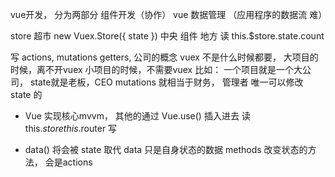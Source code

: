 vue开发， 分为两部分
组件开发（协作）  vue 数据管理 （应用程序的数据流 难）

store 超市
new Vuex.Store({
    state
})
中央    组件 地方
读  this.$store.state.count

写  actions,  mutations  getters,    公司的概念
vuex 不是什么时候都要，     大项目的时候，离不开vuex      小项目的时候，不需要vuex
比如： 一个项目就是一个大公司， state就是老板，CEO
mutations 就相当于财务， 管理者   唯一可以修改 state 的




- Vue 实现核心mvvm，  其他的通过 Vue.use()  插入进去
读
    this.$store
    this.$router
写

- data()  将会被 state 取代
  data 只是自身状态的数据
  methods  改变状态的方法， 会是actions